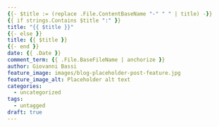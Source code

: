 ```yaml
---
{{- $title := (replace .File.ContentBaseName "-" " " | title) -}}
{{ if strings.Contains $title ":" }}
title: "{{ $title }}"
{{- else }}
title: {{ $title }}
{{- end }}
date: {{ .Date }}
comment_term: {{ .File.BaseFileName | anchorize }}
author: Giovanni Bassi
feature_image: images/blog-placeholder-post-feature.jpg
feature_image_alt: Placeholder alt text
categories:
  - uncategorized
tags:
  - untagged
draft: true
---
```


<!--more-->
